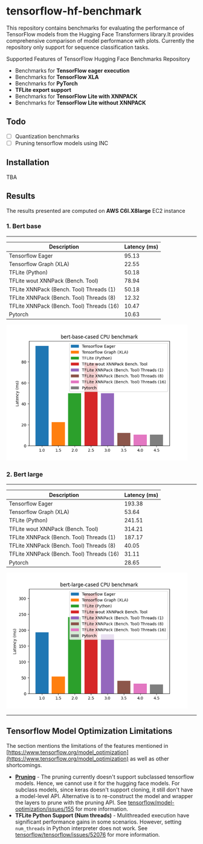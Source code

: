 # tensorflow-hf-benchmark

This repository contains benchmarks for evaluating the performance of TensorFlow models from the Hugging Face Transformers library.It provides comprehensive comparison of model performance with plots. Currently the repository only support for sequence classification tasks.

Supported Features of TensorFlow Hugging Face Benchmarks Repository

* Benchmarks for **TensorFlow eager execution**
* Benchmarks for **TensorFlow XLA**
* Benchmarks for **PyTorch**
* **TFLite export support**
* Benchmarks for **TensorFlow Lite with XNNPACK**
* Benchmarks for **TensorFlow Lite without XNNPACK**

## Todo
* [ ] Quantization benchmarks
* [ ] Pruning tensorflow models using INC

## Installation

TBA

## Results
The results presented are computed on **AWS C6I.X8large** EC2 instance

### 1. Bert base
-------------------------


| Description | Latency (ms) |
| --- | --- |
| Tensorflow Eager  | 95.13 |
| Tensorflow Graph (XLA) | 22.55 |
| TFLite (Python) | 50.18 |
| TFLite wout XNNPack (Bench. Tool) | 78.94 |
| TFLite XNNPack (Bench. Tool) Threads (1) | 50.18|
| TFLite XNNPack (Bench. Tool) Threads (8) | 12.32 |
| TFLite XNNPack (Bench. Tool) Threads (16) | 10.47 |
| Pytorch | 10.63 |

<p>
  <img src="plots/bert-base-cased_benchmark.png" width=480>
</p>


### 2. Bert large
-------------------------

| Description | Latency (ms) |
| --- | --- |
| Tensorflow Eager  | 193.38 |
| Tensorflow Graph (XLA) | 53.64 |
| TFLite (Python) | 241.51 |
| TFLite wout XNNPack (Bench. Tool) | 314.21 |
| TFLite XNNPack (Bench. Tool) Threads (1) | 187.17|
| TFLite XNNPack (Bench. Tool) Threads (8) | 40.05 |
| TFLite XNNPack (Bench. Tool) Threads (16) | 31.11 |
| Pytorch | 28.65 |


<p>
  <img src="plots/bert-large-cased_benchmark.png" width=480>
</p>

-------------------------


## Tensorflow Model Optimization Limitations
The section mentions the limitations of the features mentioned in [https://www.tensorflow.org/model_optimization](https://www.tensorflow.org/model_optimization) as well as other shortcomings.

* [**Pruning**](https://www.tensorflow.org/model_optimization/guide/pruning) - The pruning currently doesn't support subclassed tensorflow models. Hence, we cannot use it for the hugging face models. For subclass models, since keras doesn't support cloning, it still don't have a model-level API. Alternative is to re-construct the model and wrapper the layers to prune with the pruning API. See [tensorflow/model-optimization/issues/155](https://github.com/tensorflow/model-optimization/issues/155) for more information.
* **TFLite Python Support (Num threads)** - Mulithreaded execution have significant performance gains in some scenarios. However, setting `num_threads` in Python interpreter does not work. See [tensorflow/tensorflow/issues/52076](https://github.com/tensorflow/tensorflow/issues/52076) for more information.
